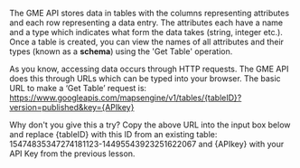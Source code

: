 The GME API stores data in tables with the columns representing attributes and each row representing a data entry. The attributes each have a name and a type which indicates what form the data takes (string, integer etc.). Once a table is created, you can view the names of all attributes and their types (known as a **schema**) using the 'Get Table' operation.

As you know, accessing data occurs through HTTP requests. The GME API does this through URLs which can be typed into your browser. The basic URL to make a ‘Get Table’ request is:   
https://www.googleapis.com/mapsengine/v1/tables/{tableID}?version=published&key={APIkey}

Why don't you give this a try? Copy the above URL into the input box below and replace {tableID} with this ID from an existing table: 15474835347274181123-14495543923251622067 and {APIkey} with your API Key from the previous lesson.